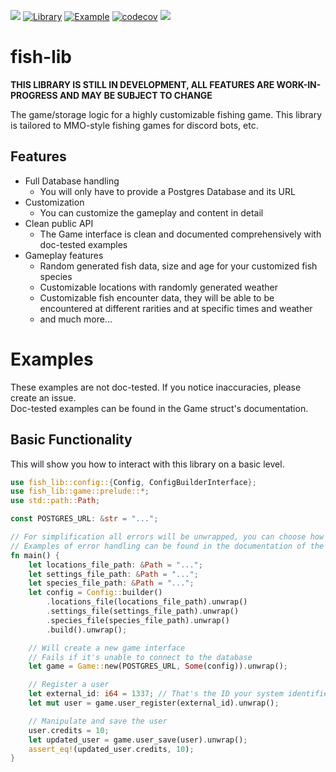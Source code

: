 [![](https://img.shields.io/crates/v/fish-lib)](https://crates.io/crates/fish-lib)
[![Library](https://github.com/Zitronenjoghurt/fish-lib/actions/workflows/library.yml/badge.svg)](https://github.com/Zitronenjoghurt/fish-lib/actions/workflows/library.yml)
[![Example](https://github.com/Zitronenjoghurt/fish-lib/actions/workflows/example.yml/badge.svg)](https://github.com/Zitronenjoghurt/fish-lib/actions/workflows/example.yml)
[![codecov](https://codecov.io/gh/Zitronenjoghurt/fish-lib/graph/badge.svg?token=UM6T22YO17)](https://codecov.io/gh/Zitronenjoghurt/fish-lib)
![](https://tokei.rs/b1/github/Zitronenjoghurt/fish-lib?category=code&type=Rust&logo=https://simpleicons.org/icons/rust.svg)

# fish-lib

**THIS LIBRARY IS STILL IN DEVELOPMENT, ALL FEATURES ARE WORK-IN-PROGRESS AND MAY BE SUBJECT TO CHANGE**

The game/storage logic for a highly customizable fishing game. This library is tailored to MMO-style fishing games for
discord bots, etc.

## Features

- Full Database handling
    - You will only have to provide a Postgres Database and its URL
- Customization
    - You can customize the gameplay and content in detail
- Clean public API
    - The Game interface is clean and documented comprehensively with doc-tested examples
- Gameplay features
    - Random generated fish data, size and age for your customized fish species
    - Customizable locations with randomly generated weather
    - Customizable fish encounter data, they will be able to be encountered at different rarities and at specific times
      and weather
    - and much more...

# Examples

These examples are not doc-tested. If you notice inaccuracies, please create an issue.\
Doc-tested examples can be found in the Game struct's documentation.

## Basic Functionality

This will show you how to interact with this library on a basic level.

```rust
use fish_lib::config::{Config, ConfigBuilderInterface};
use fish_lib::game::prelude::*;
use std::path::Path;

const POSTGRES_URL: &str = "...";

// For simplification all errors will be unwrapped, you can choose how you want to handle errors.
// Examples of error handling can be found in the documentation of the Game functions.
fn main() {
    let locations_file_path: &Path = "...";
    let settings_file_path: &Path = "...";
    let species_file_path: &Path = "...";
    let config = Config::builder()
        .locations_file(locations_file_path).unwrap()
        .settings_file(settings_file_path).unwrap()
        .species_file(species_file_path).unwrap()
        .build().unwrap();

    // Will create a new game interface
    // Fails if it's unable to connect to the database
    let game = Game::new(POSTGRES_URL, Some(config)).unwrap();

    // Register a user
    let external_id: i64 = 1337; // That's the ID your system identifies this user with
    let mut user = game.user_register(external_id).unwrap();

    // Manipulate and save the user
    user.credits = 10;
    let updated_user = game.user_save(user).unwrap();
    assert_eq!(updated_user.credits, 10);
}
```